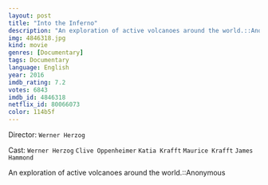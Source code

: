 ```yaml
---
layout: post
title: "Into the Inferno"
description: "An exploration of active volcanoes around the world.::Anonymous.."
img: 4846318.jpg
kind: movie
genres: [Documentary]
tags: Documentary 
language: English
year: 2016
imdb_rating: 7.2
votes: 6843
imdb_id: 4846318
netflix_id: 80066073
color: 114b5f
---
```

Director: `Werner Herzog`  

Cast: `Werner Herzog` `Clive Oppenheimer` `Katia Krafft` `Maurice Krafft` `James Hammond` 

An exploration of active volcanoes around the world.::Anonymous